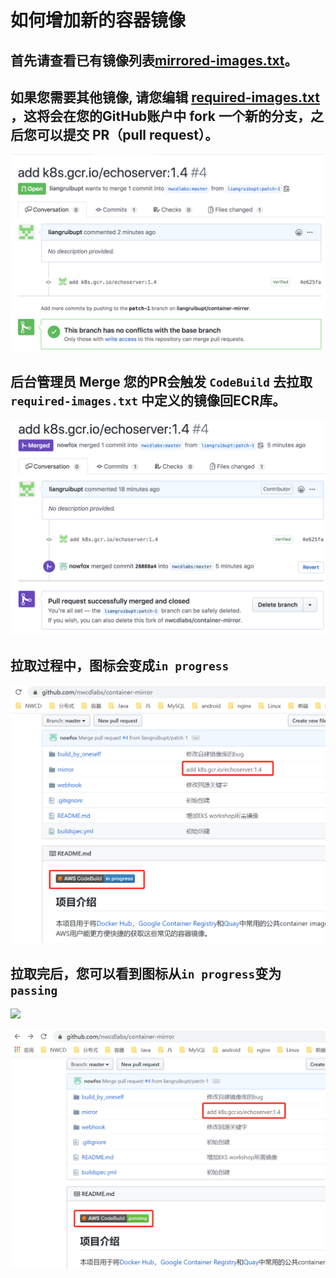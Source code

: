 # 如何增加新的容器镜像

## 首先请查看已有镜像列表[mirrored-images.txt](../mirror/mirrored-images.txt)。 

## 如果您需要其他镜像, 请您编辑 [required-images.txt](../mirror/required-images.txt) ，这将会在您的GitHub账户中 fork 一个新的分支，之后您可以提交 PR（pull request）。 

![image-request-pr](media/image-request-pr.png)

## 后台管理员 Merge 您的PR会触发 `CodeBuild` 去拉取 `required-images.txt` 中定义的镜像回ECR库。 

![mirror-PR-Merged](media/mirror-PR-Merged.png)

## 拉取过程中，图标会变成`in progress`

![mirror-inprogress](media/mirror-inprogress.png)

## 拉取完后，您可以看到图标从`in progress`变为`passing`
![](https://codebuild.ap-northeast-1.amazonaws.com/badges?uuid=eyJlbmNyeXB0ZWREYXRhIjoicjlSNndlSGg4ZkJPQXF0Z1hIQnJIaFZES2VvN2tmUllKTjNEemJGeDVKZU5UUUt5eWdWT0Jrd0NZc2xweHROZFV1dEdXNmJLOVZmUGF1Tnl3ZmRSd1ZBPSIsIml2UGFyYW1ldGVyU3BlYyI6Ik5rNkxrdTZnR21GLzl4YzkiLCJtYXRlcmlhbFNldFNlcmlhbCI6MX0%3D&branch=master)

![mirror-passing](media/mirror-passing.png)